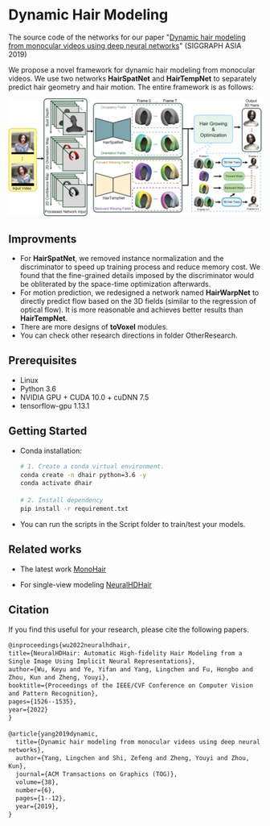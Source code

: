 # Dynamic Hair Modeling
The source code of the networks for our paper "[Dynamic hair modeling from monocular videos using deep neural networks](http://kunzhou.net/2019/dynamic-hair-capture-sa19.pdf)" (SIGGRAPH ASIA 2019)

We propose a novel framework for dynamic hair modeling from monocular videos.
We use two networks **HairSpatNet** and **HairTempNet** to separately predict hair geometry and hair motion.
The entire framework is as follows:

<p align='center'>  
  <img src='Imgs/Pipeline.jpg' width='800'/>
</p>

## Improvments
- For **HairSpatNet**, we removed instance normalization and the discriminator to speed up training process and reduce memory cost.
We found that the fine-grained details imposed by the discriminator would be obliterated by the space-time optimization afterwards.
- For motion prediction, we redesigned a network named **HairWarpNet** to directly predict flow based on the 3D fields (similar to the regression of optical flow). 
It is more reasonable and achieves better results than **HairTempNet**.
- There are more designs of **toVoxel** modules.
- You can check other research directions in folder OtherResearch.

## Prerequisites
- Linux
- Python 3.6
- NVIDIA GPU + CUDA 10.0 + cuDNN 7.5
- tensorflow-gpu 1.13.1


## Getting Started
- Conda installation:
    ```bash
    # 1. Create a conda virtual environment.
    conda create -n dhair python=3.6 -y
    conda activate dhair
    
    # 2. Install dependency
    pip install -r requirement.txt
    ```
- You can run the scripts in the Script folder to train/test your models.

## Related works
- The latest work [MonoHair](https://keyuwu-cs.github.io/MonoHair/)

- For single-view modeling [NeuralHDHair](https://github.com/KeyuWu-CS/NeuralHDHair)


## Citation

If you find this useful for your research, please cite the following papers.

```
@inproceedings{wu2022neuralhdhair,
title={NeuralHDHair: Automatic High-fidelity Hair Modeling from a Single Image Using Implicit Neural Representations},
author={Wu, Keyu and Ye, Yifan and Yang, Lingchen and Fu, Hongbo and Zhou, Kun and Zheng, Youyi},
booktitle={Proceedings of the IEEE/CVF Conference on Computer Vision and Pattern Recognition},
pages={1526--1535},
year={2022}
}

@article{yang2019dynamic,
  title={Dynamic hair modeling from monocular videos using deep neural networks},
  author={Yang, Lingchen and Shi, Zefeng and Zheng, Youyi and Zhou, Kun},
  journal={ACM Transactions on Graphics (TOG)},
  volume={38},
  number={6},
  pages={1--12},
  year={2019},
}
```
